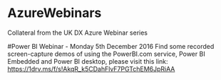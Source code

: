 # AzureWebinars
Collateral from the UK DX Azure Webinar series

#Power BI Webinar - Monday 5th December 2016
Find some recorded screen-capture demos of using the PowerBI.com service, Power BI Embedded and Power BI desktop, please visit this link: 
https://1drv.ms/f/s!AkqR_k5CDahFlvF7PGTchEM6JpRiAA 

